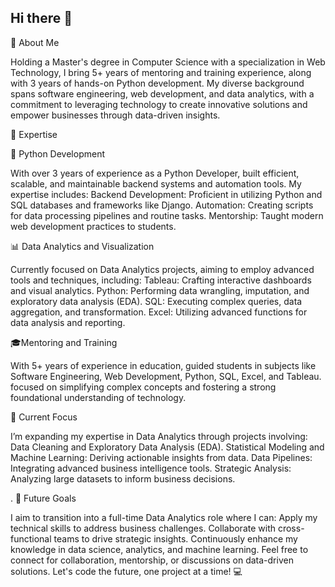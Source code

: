 ## Hi there 👋  

👋 About Me

Holding a Master's degree in Computer Science with a specialization in Web Technology, I bring 5+ years of mentoring and training experience, along with 3 years of hands-on Python development. My diverse background spans software engineering, web development, and data analytics, with a commitment to leveraging technology to create innovative solutions and empower businesses through data-driven insights.

🌟 Expertise

🔧 Python Development

With over 3 years of experience as a Python Developer, built efficient, scalable, and maintainable backend systems and automation tools. My expertise includes:
Backend Development: Proficient in utilizing Python and SQL databases and frameworks like Django.
Automation: Creating scripts for data processing pipelines and routine tasks.
Mentorship: Taught modern web development practices to students.

📊 Data Analytics and Visualization

Currently focused on Data Analytics projects, aiming to employ advanced tools and techniques, including:
Tableau: Crafting interactive dashboards and visual analytics.
Python: Performing data wrangling, imputation, and exploratory data analysis (EDA).
SQL: Executing complex queries, data aggregation, and transformation.
Excel: Utilizing advanced functions for data analysis and reporting.

🎓Mentoring and Training

With 5+ years of experience in education, guided students in subjects like Software Engineering, Web Development, Python, SQL, Excel, and Tableau. focused on simplifying complex concepts and fostering a strong foundational understanding of technology.

🚀 Current Focus

I’m expanding my expertise in Data Analytics through projects involving:
Data Cleaning and Exploratory Data Analysis (EDA).
Statistical Modeling and Machine Learning: Deriving actionable insights from data.
Data Pipelines: Integrating advanced business intelligence tools.
Strategic Analysis: Analyzing large datasets to inform business decisions.

.
🎯 Future Goals

I aim to transition into a full-time Data Analytics role where I can:
Apply my technical skills to address business challenges.
Collaborate with cross-functional teams to drive strategic insights.
Continuously enhance my knowledge in data science, analytics, and machine learning.
Feel free to connect for collaboration, mentorship, or discussions on data-driven solutions. Let's code the future, one project at a time! 💻
